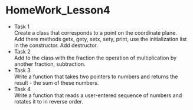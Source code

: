 # HomeWork_Lesson4
* Task 1 <br>
Create a class that corresponds to a point on the coordinate plane.<br> Add there
methods getx, gety, setx, sety, print, use the initialization list in the constructor. Add
destructor.
* Task 2 <br>
Add to the class with the fraction the operation of multiplication by another fraction, subtraction. 
* Task 3 <br>
Write a function that takes two pointers to numbers and returns the result - the sum of these numbers.
* Task 4 <br>
Write a function that reads a user-entered sequence of numbers and rotates it to
in reverse order. 
